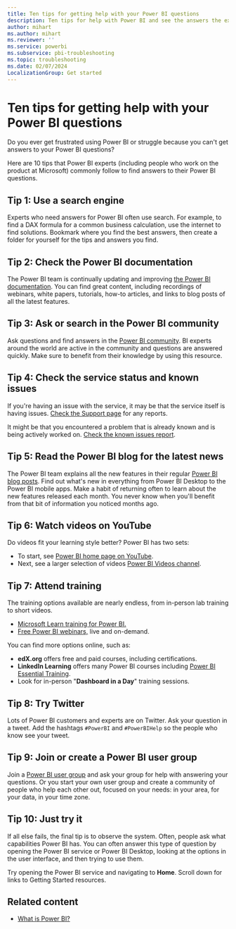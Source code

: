 ```yaml
---
title: Ten tips for getting help with your Power BI questions
description: Ten tips for help with Power BI and see the answers the experts follow when asking Power BI questions.
author: mihart
ms.author: mihart
ms.reviewer: ''
ms.service: powerbi
ms.subservice: pbi-troubleshooting
ms.topic: troubleshooting
ms.date: 02/07/2024
LocalizationGroup: Get started
---
```

# Ten tips for getting help with your Power BI questions

Do you ever get frustrated using Power BI ​​or struggle because you can't get ​​answers to your Power BI questions​? ​

Here are 10 tips that Power BI experts (including people who work on the product at Microsoft) commonly follow to find answers to their Power BI questions.

## Tip 1: Use a search engine

​Experts who need answers​​ for Power BI often use search. For example, to find a DAX formula for a common business calculation, use the internet to find solutions. Bookmark where you find the best answers, then create a folder for yourself for the tips and answers you find.
​
## Tip 2: Check the Power BI documentation

The Power BI team is continually updating and improving [the Power BI documentation](../index.yml). You can find great content, including recordings of webinars, white papers, tutorials, how-to articles, and links to blog posts of all the latest features.

## Tip 3: Ask or search in the Power BI community

Ask questions and find answers in the [Power BI community](https://community.powerbi.com). BI experts around the world are active in the community and questions are answered quickly. Make sure to benefit from their knowledge by using this resource.

## Tip 4: Check the service status and known issues

If you're having an issue with the service, it may be that the service itself is having issues. [Check the Support page](https://powerbi.microsoft.com/support/) for any reports.

It might be that you encountered a problem that is already known and is being actively worked on. [Check the known issues report](https://support.fabric.microsoft.com/en-US/known-issues/). 


## Tip 5: Read the Power BI blog​ for the latest news

The Power BI team explains all the new features in their regular [Power BI blog posts](https://powerbi.microsoft.com/blog/). Find out what's new in everything from Power BI Desktop to the Power BI mobile apps. Make a habit of returning often to learn about the new features released each month. You never know when you'll benefit from that bit of information you noticed months ago.

## Tip 6: Watch videos on YouTube

Do videos fit your learning style better? Power BI has two sets:

* To start, see [Power BI home page on YouTube](https://www.youtube.com/user/mspowerbi/featured).
* Next, see a larger selection of videos [Power BI Videos channel](https://www.youtube.com/user/mspowerbi/videos).

## Tip 7: Attend training

The training options available are nearly endless, from in-person lab training to short videos.

- [Microsoft Learn training for Power BI.](/training/powerplatform/power-bi?WT.mc_id=powerbi_landingpage-docs-link)
- [Free Power BI webinars,](../fundamentals/webinars.md) live and on-demand.

You can find more options online, such as:

* **edX.org** offers free and paid courses, including certifications.
* **LinkedIn Learning** offers many Power BI courses including [Power BI Essential Training](https://www.linkedin.com/learning/power-bi-essential-training-3).
* Look for in-person "**Dashboard in a Day**" training sessions.

## Tip 8: Try Twitter

Lots of Power BI customers and experts are on Twitter. Ask your question in a tweet. Add the hashtags `#PowerBI` and `#PowerBIHelp` so the people who know see your tweet.

## Tip 9: Join or create a Power BI user group​

Join a [Power BI user group](https://community.powerbi.com/t5/Power-BI-User-Groups/ct-p/Groups) and ask your group for help with answering your questions. Or you start your own user group and create a community of people who help each other out, focused on your needs: in your area, for your data, in your time zone.


## Tip 10: Just try it

If all else fails, the final tip is to observe the system. Often, people ask what capabilities Power BI has. You can often answer this type of question by opening the Power BI service or Power BI Desktop, looking at the options in the user interface, and then trying to use them.

Try opening the Power BI service and navigating to **Home**. Scroll down for links to Getting Started resources.

## Related content
* [What is Power BI?](../fundamentals/power-bi-overview.md)
